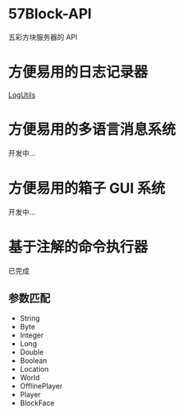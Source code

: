 # 57Block-API

五彩方块服务器的 API

# 方便易用的日志记录器

[LogUtils](src/main/java/net/_57block/bukkit/api/util/LogUtils.java)

# 方便易用的多语言消息系统

开发中...

# 方便易用的箱子 GUI 系统

开发中...

# 基于注解的命令执行器

已完成

## 参数匹配

- String
- Byte
- Integer
- Long
- Double
- Boolean
- Location
- World
- OfflinePlayer
- Player
- BlockFace
